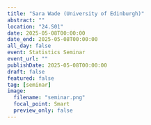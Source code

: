 ```yaml
---
title: "Sara Wade (University of Edinburgh)"
abstract: ""
location: "24.S01"
date: 2025-05-08T00:00:00
date_end: 2025-05-08T00:00:00
all_day: false
event: Statistics Seminar
event_url: ""
publishDate: 2025-05-08T00:00:00
draft: false
featured: false
tag: [seminar]
image:
  filename: "seminar.png"
  focal_point: Smart
  preview_only: false
---
```

